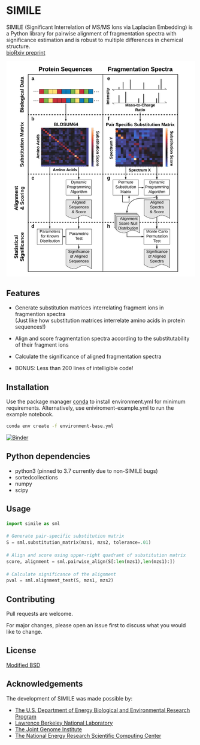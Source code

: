 # SIMILE

SIMILE (Significant Interrelation of MS/MS Ions via Laplacian Embedding) is a Python library for pairwise alignment of fragmentation spectra with significance estimation and is robust to multiple differences in chemical structure.  
[bioRxiv preprint](https://www.biorxiv.org/content/10.1101/2021.02.24.432767v1)

![SIMILE Flow](SimileFig1Vert.png "SIMILE")

## Features
- Generate substitution matrices interrelating fragment ions in fragmention spectra  
(Just like how substitution matrices interrelate amino acids in protein sequences!)

- Align and score fragmentation spectra according to the substitutability of their fragment ions

- Calculate the significance of aligned fragmentation spectra

- BONUS: Less than 200 lines of intelligible code!

## Installation

Use the package manager [conda](https://docs.conda.io/projects/conda/en/latest/user-guide/index.html) to install environment.yml for minimum requirements. Alternatively, use eniviroment-example.yml to run the example notebook.

```bash
conda env create -f environment-base.yml
```

[![Binder](https://mybinder.org/badge_logo.svg)](https://mybinder.org/v2/gh/biorack/simile/HEAD)

## Python dependencies
- python3 (pinned to 3.7 currently due to non-SIMILE bugs)
- sortedcollections
- numpy
- scipy

## Usage

```python
import simile as sml

# Generate pair-specific substitution matrix
S = sml.substitution_matrix(mzs1, mzs2, tolerance=.01)

# Align and score using upper-right quadrant of substitution matrix
score, alignment = sml.pairwise_align(S[:len(mzs1),len(mzs1):])

# Calculate significance of the alignment
pval = sml.alignment_test(S, mzs1, mzs2)

```

## Contributing
Pull requests are welcome.

For major changes, please open an issue first to discuss what you would like to change.

## License
[Modified BSD](https://github.com/biorack/simile/blob/main/license.txt)

## Acknowledgements
The development of SIMILE was made possible by:
* [The U.S. Department of Energy Biological and Environmental Research Program](https://science.energy.gov/ber/)
* [Lawrence Berkeley National Laboratory](http://www.lbl.gov/)
* [The Joint Genome Institute](https://jgi.doe.gov/)
* [The National Energy Research Scientific Computing Center](http://www.nersc.gov/)
